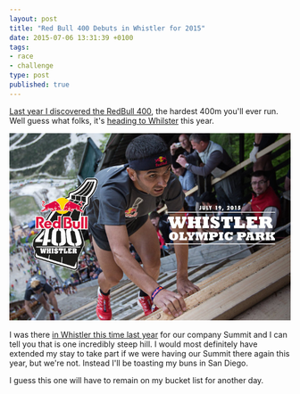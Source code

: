 ```yaml
---
layout: post
title: "Red Bull 400 Debuts in Whistler for 2015"
date: 2015-07-06 13:31:39 +0100
tags:
- race
- challenge
type: post
published: true
---
```

[Last year I discovered the RedBull 400](/the-hardest-400m-youll-ever-run), the hardest 400m you'll ever run.  Well guess what folks, it's [heading to Whilster](http://www.redbull.com/ca/en/adventure/stories/1331718219939/red-bull-400-debuts-in-whistler-for-2015) this year.

[![Red Bull 400 Debuts in Whistler for 2015](/img/red-bull-400-debut-whistler.jpg)](http://www.redbull.com/ca/en/adventure/stories/1331718219939/red-bull-400-debuts-in-whistler-for-2015)

I was there [in Whistler this time last year](/running-in-whistler-is-freaking-amazing) for our company Summit and I can tell you that is one incredibly steep hill.  I would most definitely have extended my stay to take part if we were having our Summit there again this year, but we're not. Instead I'll be toasting my buns in San Diego.

I guess this one will have to remain on my bucket list for another day.
